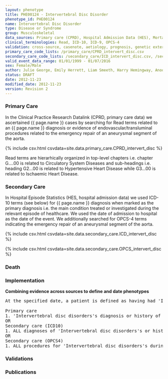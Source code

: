 ```yaml
---
layout: phenotype
title: PHE00124 - Intervertebral Disc Disorder
phenotype_id: PHE00124
name: Intervertebral Disc Disorder
type: Disease or Syndrome
group: Musculoskeletal 
data_sources: Primary care (CPRD), Hospital Admission Data (HES), Mortality Data (ONS)
clinical_terminologies: Read, ICD-10, ICD-9, OPCS-4
validation: cross-source, casenote, aetiology, prognosis, genetic external
primary_care_code_lists: /primary_care/CPRD_intervert_disc.csv
secondary_care_code_lists: /secondary_care/ICD_intervert_disc.csv, /secondary_care/OPCS_intervert_disc.csv
valid_event_data_range: 01/01/1999 - 01/07/2016
sex: Female/Male
author: Julie George, Emily Herrett, Liam Smeeth, Harry Hemingway, Anoop Shah, Spiros Denaxas
status: DRAFT
date: 2012-11-23
modified_date: 2012-11-23
version: Revision 2
---
```


### Primary Care

In the Clinical Practice Research Datalink (CPRD, primary care data) we ascertained {{ page.name }} cases by searching for Read terms related to an {{ page.name }} diagnosis or evidence of endovascular/transluminal procedures related to the emergency repair of an aneurysmal segment of the aorta.

{% include csv.html csvdata=site.data.primary_care.CPRD_intervert_disc %}

Read terms are hierarhically organized in top-level chapters i.e. chapter G....00 is related to Circulatory System Diseases and sub-headings i.e. heading G2...00 is related to Hypertensive Heart Disease while G3...00 is related to Ischaemic Heart Disease.

### Secondary Care

In Hospital Episode Statistics (HES, hospital admission data) we used ICD-10 terms (see below) for {{ page.name }} diagnosis when marked as the primary diagnosis i.e. the main condition treated or investigated during the relevant episode of healthcare. We used the date of admission to hospital as the date of the event. We additionally searched for OPCS-4 terms indicating the emergency repair of an aneurysmal segment of the aorta.

{% include csv.html csvdata=site.data.secondary_care.ICD_intervert_disc %}

{% include csv.html csvdata=site.data.secondary_care.OPCS_intervert_disc %}


### Death

### Implementation

**Combining evidence across sources to define and date phenotypes**

<pre>
At the specified date, a patient is defined as having had 'Intervertebral disc disorders's IF they meet the criteria for any of the following on or before the specified date. The earliest date on which the individual meets any of the following criteria on or before the specified date is defined as the first event date:

Primary care
1. 'Intervertebral disc disorders's diagnosis or history of diagnosis or procedure during a consultation 
OR
Secondary care (ICD10)
1. ALL diagnoses of 'Intervertebral disc disorders's or history of diagnosis during a hospitalization
OR
Secondary care (OPCS4)
1. ALL procedures for 'Intervertebral disc disorders's during a hospitalization
</pre>

### Validations

### Publications

